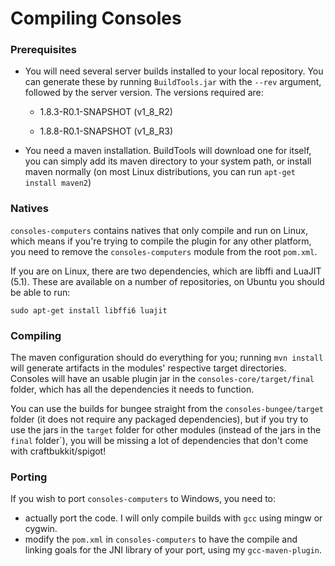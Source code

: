 # Compiling Consoles

### Prerequisites

- You will need several server builds installed to your local repository. You can generate these by running `BuildTools.jar` with the `--rev` argument, followed by the server version. The versions required are:

	- 1.8.3-R0.1-SNAPSHOT (v1_8_R2)

	- 1.8.8-R0.1-SNAPSHOT (v1_8_R3)

- You need a maven installation. BuildTools will download one for itself, you can simply add its maven directory to your system path, or install maven normally (on most Linux distributions, you can run `apt-get install maven2`)

### Natives

`consoles-computers` contains natives that only compile and run on Linux, which means if you're trying to compile the plugin for any other platform, you need to remove the `consoles-computers` module from the root `pom.xml`.

If you are on Linux, there are two dependencies, which are libffi and LuaJIT (5.1). These are available on a number of repositories, on Ubuntu you should be able to run:

    sudo apt-get install libffi6 luajit

### Compiling

The maven configuration should do everything for you; running `mvn install` will generate artifacts in the modules' respective target directories. Consoles will have an usable plugin jar in the `consoles-core/target/final` folder, which has all the dependencies it needs to function.

You can use the builds for bungee straight from the `consoles-bungee/target` folder (it does not require any packaged dependencies), but if you try to use the jars in the `target` folder for other modules (instead of the jars in the `final` folder`), you will be missing a lot of dependencies that don't come with craftbukkit/spigot!

### Porting

If you wish to port `consoles-computers` to Windows, you need to:

- actually port the code. I will only compile builds with `gcc` using mingw or cygwin.
- modify the `pom.xml` in `consoles-computers` to have the compile and linking goals for the JNI library of your port, using my `gcc-maven-plugin`.

